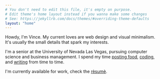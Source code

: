 ```yaml
---
# You don't need to edit this file, it's empty on purpose.
# Edit theme's home layout instead if you wanna make some changes
# See: https://jekyllrb.com/docs/themes/#overriding-theme-defaults
layout: "home"
---
```

<p id="intro">
   Howdy, I'm Vince.
   My current loves are web design and visual minimalism.
   It's usually the small details that spark my interests.
</p>
<p class="meat">
   I'm a senior at the University of Nevada Las Vegas, pursuing computer science and business management. I spend my time <a href="https://www.instagram.com/officialfoodplug/" target="_blank">posting food</a>,
   <a href="https://github.com/VincentNavarro" target="_blank">coding</a>,
   and <a href="/blog" target="_blank">writing</a> from time to time.
</p>
<p class="meat">
   I'm currently available for work, check the <a href="/resume" target="_blank">rèsumè</a>.
</p>

